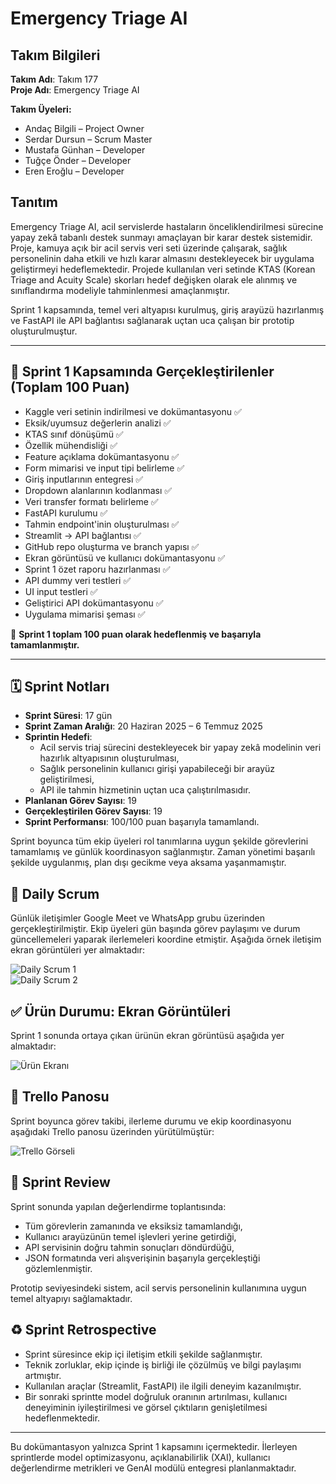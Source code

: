 
# Emergency Triage AI 

## Takım Bilgileri

**Takım Adı**: Takım 177  
**Proje Adı**: Emergency Triage AI  

**Takım Üyeleri:**
- Andaç Bilgili – Project Owner
- Serdar Dursun – Scrum Master
- Mustafa Günhan – Developer
- Tuğçe Önder – Developer
- Eren Eroğlu – Developer

## Tanıtım

Emergency Triage AI, acil servislerde hastaların önceliklendirilmesi sürecine yapay zekâ tabanlı destek sunmayı amaçlayan bir karar destek sistemidir. Proje, kamuya açık bir acil servis veri seti üzerinde çalışarak, sağlık personelinin daha etkili ve hızlı karar almasını destekleyecek bir uygulama geliştirmeyi hedeflemektedir. Projede kullanılan veri setinde KTAS (Korean Triage and Acuity Scale) skorları hedef değişken olarak ele alınmış ve sınıflandırma modeliyle tahminlenmesi amaçlanmıştır.

Sprint 1 kapsamında, temel veri altyapısı kurulmuş, giriş arayüzü hazırlanmış ve FastAPI ile API bağlantısı sağlanarak uçtan uca çalışan bir prototip oluşturulmuştur.

---

## 🔧 Sprint 1 Kapsamında Gerçekleştirilenler (Toplam 100 Puan)

- Kaggle veri setinin indirilmesi ve dokümantasyonu ✅
- Eksik/uyumsuz değerlerin analizi ✅
- KTAS sınıf dönüşümü ✅
- Özellik mühendisliği ✅
- Feature açıklama dokümantasyonu ✅
- Form mimarisi ve input tipi belirleme ✅
- Giriş inputlarının entegresi ✅
- Dropdown alanlarının kodlanması ✅
- Veri transfer formatı belirleme ✅
- FastAPI kurulumu ✅
- Tahmin endpoint'inin oluşturulması ✅
- Streamlit → API bağlantısı ✅
- GitHub repo oluşturma ve branch yapısı ✅
- Ekran görüntüsü ve kullanıcı dokümantasyonu ✅
- Sprint 1 özet raporu hazırlanması ✅
- API dummy veri testleri ✅
- UI input testleri ✅
- Geliştirici API dokümantasyonu ✅
- Uygulama mimarisi şeması ✅

🌟 **Sprint 1 toplam 100 puan olarak hedeflenmiş ve başarıyla tamamlanmıştır.**

---

## 🗓️ Sprint Notları

- **Sprint Süresi**: 17 gün  
- **Sprint Zaman Aralığı**: 20 Haziran 2025 – 6 Temmuz 2025
- **Sprintin Hedefi**: 
  - Acil servis triaj sürecini destekleyecek bir yapay zekâ modelinin veri hazırlık altyapısının oluşturulması,
  - Sağlık personelinin kullanıcı girişi yapabileceği bir arayüz geliştirilmesi,
  - API ile tahmin hizmetinin uçtan uca çalıştırılmasıdır.
- **Planlanan Görev Sayısı**: 19  
- **Gerçekleştirilen Görev Sayısı**: 19  
- **Sprint Performansı**: 100/100 puan başarıyla tamamlandı.

Sprint boyunca tüm ekip üyeleri rol tanımlarına uygun şekilde görevlerini tamamlamış ve günlük koordinasyon sağlanmıştır. Zaman yönetimi başarılı şekilde uygulanmış, plan dışı gecikme veya aksama yaşanmamıştır.

## 💬 Daily Scrum

Günlük iletişimler Google Meet ve WhatsApp grubu üzerinden gerçekleştirilmiştir. Ekip üyeleri gün başında görev paylaşımı ve durum güncellemeleri yaparak ilerlemeleri koordine etmiştir. Aşağıda örnek iletişim ekran görüntüleri yer almaktadır:

![Daily Scrum 1](./daily1.png)  
![Daily Scrum 2](./daily2.png)

## ✅ Ürün Durumu: Ekran Görüntüleri

Sprint 1 sonunda ortaya çıkan ürünün ekran görüntüsü aşağıda yer almaktadır:

![Ürün Ekranı](./urun1.png)

## 📌 Trello Panosu

Sprint boyunca görev takibi, ilerleme durumu ve ekip koordinasyonu aşağıdaki Trello panosu üzerinden yürütülmüştür:

![Trello Görseli](./trello.png)

## 🔎 Sprint Review

Sprint sonunda yapılan değerlendirme toplantısında:
- Tüm görevlerin zamanında ve eksiksiz tamamlandığı,
- Kullanıcı arayüzünün temel işlevleri yerine getirdiği,
- API servisinin doğru tahmin sonuçları döndürdüğü,
- JSON formatında veri alışverişinin başarıyla gerçekleştiği gözlemlenmiştir.

Prototip seviyesindeki sistem, acil servis personelinin kullanımına uygun temel altyapıyı sağlamaktadır.

## ♻️ Sprint Retrospective

- Sprint süresince ekip içi iletişim etkili şekilde sağlanmıştır.
- Teknik zorluklar, ekip içinde iş birliği ile çözülmüş ve bilgi paylaşımı artmıştır.
- Kullanılan araçlar (Streamlit, FastAPI) ile ilgili deneyim kazanılmıştır.
- Bir sonraki sprintte model doğruluk oranının artırılması, kullanıcı deneyiminin iyileştirilmesi ve görsel çıktıların genişletilmesi hedeflenmektedir.

---

Bu dokümantasyon yalnızca Sprint 1 kapsamını içermektedir. İlerleyen sprintlerde model optimizasyonu, açıklanabilirlik (XAI), kullanıcı değerlendirme metrikleri ve GenAI modülü entegresi planlanmaktadır.
